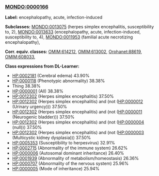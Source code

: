 
### [MONDO:0000166](http://purl.obolibrary.org/obo/MONDO_0000166)
**Label:** encephalopathy, acute, infection-induced

**Subclasses:** [MONDO:0013075](http://purl.obolibrary.org/obo/MONDO_0013075) (herpes simplex encephalitis, susceptibility to, 2), [MONDO:0013633](http://purl.obolibrary.org/obo/MONDO_0013633) (encephalopathy, acute, infection-induced, susceptibility to, 4), [MONDO:0011953](http://purl.obolibrary.org/obo/MONDO_0011953) (familial acute necrotizing encephalopathy), 

**Corr. equiv. classes:** [OMIM:614212](http://purl.obolibrary.org/obo/OMIM_614212), [OMIM:613002](http://purl.obolibrary.org/obo/OMIM_613002), [Orphanet:88619](http://www.orpha.net/ORDO/Orphanet_88619), [OMIM:608033](http://purl.obolibrary.org/obo/OMIM_608033), 

**Class expressions from DL-Learner:**

- [HP:0002181](http://purl.obolibrary.org/obo/HP_0002181) (Cerebral edema) 43.90%
- [HP:0000118](http://purl.obolibrary.org/obo/HP_0000118) (Phenotypic abnormality) 38.38%
- Thing 38.38%
- [HP:0000001](http://purl.obolibrary.org/obo/HP_0000001) (All) 38.38%
- [HP:0012302](http://purl.obolibrary.org/obo/HP_0012302) (Herpes simplex encephalitis) 37.50%
- [HP:0012302](http://purl.obolibrary.org/obo/HP_0012302) (Herpes simplex encephalitis) and (not ([HP:0000012](http://purl.obolibrary.org/obo/HP_0000012) (Urinary urgency))) 37.50%
- [HP:0012302](http://purl.obolibrary.org/obo/HP_0012302) (Herpes simplex encephalitis) and (not ([HP:0000011](http://purl.obolibrary.org/obo/HP_0000011) (Neurogenic bladder))) 37.50%
- [HP:0012302](http://purl.obolibrary.org/obo/HP_0012302) (Herpes simplex encephalitis) and (not ([HP:0000004](http://purl.obolibrary.org/obo/HP_0000004) (null))) 37.50%
- [HP:0012302](http://purl.obolibrary.org/obo/HP_0012302) (Herpes simplex encephalitis) and (not ([HP:0000003](http://purl.obolibrary.org/obo/HP_0000003) (Multicystic kidney dysplasia))) 37.50%
- [HP:0005353](http://purl.obolibrary.org/obo/HP_0005353) (Susceptibility to herpesvirus) 32.91%
- [HP:0002715](http://purl.obolibrary.org/obo/HP_0002715) (Abnormality of the immune system) 26.62%
- [HP:0000006](http://purl.obolibrary.org/obo/HP_0000006) (Autosomal dominant inheritance) 26.40%
- [HP:0001939](http://purl.obolibrary.org/obo/HP_0001939) (Abnormality of metabolism/homeostasis) 26.36%
- [HP:0000707](http://purl.obolibrary.org/obo/HP_0000707) (Abnormality of the nervous system) 25.96%
- [HP:0000005](http://purl.obolibrary.org/obo/HP_0000005) (Mode of inheritance) 25.94%


